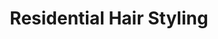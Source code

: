 ---
title: "Residential Hair Styling"
url: /wynantskill/residential-hair-styling/
shop: hairdresser
---